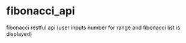 # fibonacci_api
fibonacci restful api (user inputs number for range and fibonacci list is displayed)

